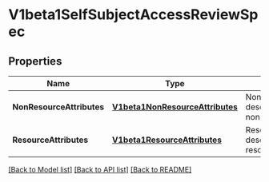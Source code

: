 # V1beta1SelfSubjectAccessReviewSpec

## Properties
Name | Type | Description | Notes
------------ | ------------- | ------------- | -------------
**NonResourceAttributes** | [**V1beta1NonResourceAttributes**](v1beta1.NonResourceAttributes.md) | NonResourceAttributes describes information for a non-resource access request | [optional] [default to null]
**ResourceAttributes** | [**V1beta1ResourceAttributes**](v1beta1.ResourceAttributes.md) | ResourceAuthorizationAttributes describes information for a resource access request | [optional] [default to null]

[[Back to Model list]](../README.md#documentation-for-models) [[Back to API list]](../README.md#documentation-for-api-endpoints) [[Back to README]](../README.md)


